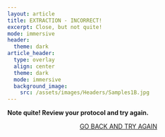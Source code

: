 ```yaml
---
layout: article
title: EXTRACTION - INCORRECT!
excerpt: Close, but not quite!
mode: immersive
header:
  theme: dark
article_header:
  type: overlay
  align: center
  theme: dark
  mode: immersive
  background_image:
    src: /assets/images/Headers/Samples1B.jpg
---
```


**Note quite! Review your protocol and try again.**


<p align="center">
<a class="button button--outline-primary button--pill" href="Storing1">GO BACK AND TRY AGAIN</a></p>